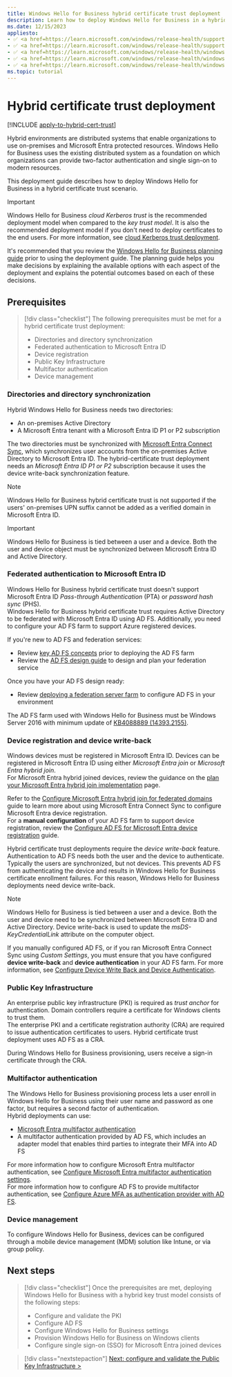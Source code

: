 ```yaml
---
title: Windows Hello for Business hybrid certificate trust deployment
description: Learn how to deploy Windows Hello for Business in a hybrid certificate trust scenario.
ms.date: 12/15/2023
appliesto: 
- ✅ <a href=https://learn.microsoft.com/windows/release-health/supported-versions-windows-client target=_blank>Windows 11</a>
- ✅ <a href=https://learn.microsoft.com/windows/release-health/supported-versions-windows-client target=_blank>Windows 10</a>
- ✅ <a href=https://learn.microsoft.com/windows/release-health/windows-server-release-info target=_blank>Windows Server 2022</a>
- ✅ <a href=https://learn.microsoft.com/windows/release-health/windows-server-release-info target=_blank>Windows Server 2019</a>
- ✅ <a href=https://learn.microsoft.com/windows/release-health/windows-server-release-info target=_blank>Windows Server 2016</a>
ms.topic: tutorial
---
```


# Hybrid certificate trust deployment

[!INCLUDE [apply-to-hybrid-cert-trust](includes/apply-to-hybrid-cert-trust.md)]

Hybrid environments are distributed systems that enable organizations to use on-premises and Microsoft Entra protected resources. Windows Hello for Business uses the existing distributed system as a foundation on which organizations can provide two-factor authentication and single sign-on to modern resources.

This deployment guide describes how to deploy Windows Hello for Business in a hybrid certificate trust scenario.

> [!IMPORTANT]
> Windows Hello for Business *cloud Kerberos trust* is the recommended deployment model when compared to the *key trust model*. It is also the recommended deployment model if you don't need to deploy certificates to the end users. For more information, see [cloud Kerberos trust deployment](hybrid-cloud-kerberos-trust.md).

It's recommended that you review the [Windows Hello for Business planning guide](../hello-planning-guide.md) prior to using the deployment guide. The planning guide helps you make decisions by explaining the available options with each aspect of the deployment and explains the potential outcomes based on each of these decisions.

## Prerequisites

> [!div class="checklist"]
> The following prerequisites must be met for a hybrid certificate trust deployment:
>
> - Directories and directory synchronization
> - Federated authentication to Microsoft Entra ID
> - Device registration
> - Public Key Infrastructure
> - Multifactor authentication
> - Device management

### Directories and directory synchronization

Hybrid Windows Hello for Business needs two directories:

- An on-premises Active Directory
- A Microsoft Entra tenant with a Microsoft Entra ID P1 or P2 subscription

The two directories must be synchronized with [Microsoft Entra Connect Sync][AZ-1], which synchronizes user accounts from the on-premises Active Directory to Microsoft Entra ID.
The hybrid-certificate trust deployment needs an *Microsoft Entra ID P1 or P2* subscription because it uses the device write-back synchronization feature.

> [!NOTE]
> Windows Hello for Business hybrid certificate trust is not supported if the users' on-premises UPN suffix cannot be added as a verified domain in Microsoft Entra ID.

> [!IMPORTANT]
> Windows Hello for Business is tied between a user and a device. Both the user and device object must be synchronized between Microsoft Entra ID and Active Directory.

### Federated authentication to Microsoft Entra ID

Windows Hello for Business hybrid certificate trust doesn't support Microsoft Entra ID *Pass-through Authentication* (PTA) or *password hash sync* (PHS).\
Windows Hello for Business hybrid certificate trust requires Active Directory to be federated with Microsoft Entra ID using AD FS. Additionally, you need to configure your AD FS farm to support Azure registered devices.

If you're new to AD FS and federation services:

- Review [key AD FS concepts][SER-3] prior to deploying the AD FS farm
- Review the [AD FS design guide][SER-4] to design and plan your federation service

Once you have your AD FS design ready:

- Review [deploying a federation server farm][SER-2] to configure AD FS in your environment

The AD FS farm used with Windows Hello for Business must be Windows Server 2016 with minimum update of [KB4088889 (14393.2155)](https://support.microsoft.com/help/4088889).

### Device registration and device write-back

Windows devices must be registered in Microsoft Entra ID. Devices can be registered in Microsoft Entra ID using either *Microsoft Entra join* or *Microsoft Entra hybrid join*.\
For Microsoft Entra hybrid joined devices, review the guidance on the [plan your Microsoft Entra hybrid join implementation][AZ-8] page.

Refer to the [Configure Microsoft Entra hybrid join for federated domains][AZ-10] guide to learn more about using Microsoft Entra Connect Sync to configure Microsoft Entra device registration.\
For a **manual configuration** of your AD FS farm to support device registration, review the [Configure AD FS for Microsoft Entra device registration][AZ-11] guide.

Hybrid certificate trust deployments require the *device write-back* feature. Authentication to AD FS needs both the user and the device to authenticate. Typically the users are synchronized, but not devices. This prevents AD FS from authenticating the device and results in Windows Hello for Business certificate enrollment failures. For this reason, Windows Hello for Business deployments need device write-back.

> [!NOTE]
> Windows Hello for Business is tied between a user and a device. Both the user and device need to be synchronized between Microsoft Entra ID and Active Directory. Device write-back is used to update the *msDS-KeyCredentialLink* attribute on the computer object.

If you manually configured AD FS, or if you ran Microsoft Entra Connect Sync using *Custom Settings*, you must ensure that you have configured **device write-back** and **device authentication** in your AD FS farm. For more information, see [Configure Device Write Back and Device Authentication][SER-5].

### Public Key Infrastructure

An enterprise public key infrastructure (PKI) is required as *trust anchor* for authentication. Domain controllers require a certificate for Windows clients to trust them.\
The enterprise PKI and a certificate registration authority (CRA) are required to issue authentication certificates to users. Hybrid certificate trust deployment uses AD FS as a CRA.

During Windows Hello for Business provisioning, users receive a sign-in certificate through the CRA.

### Multifactor authentication

The Windows Hello for Business provisioning process lets a user enroll in Windows Hello for Business using their user name and password as one factor, but requires a second factor of authentication.\
Hybrid deployments can use:

- [Microsoft Entra multifactor authentication][AZ-2]
- A multifactor authentication provided by AD FS, which includes an adapter model that enables third parties to integrate their MFA into AD FS

For more information how to configure Microsoft Entra multifactor authentication, see [Configure Microsoft Entra multifactor authentication settings][AZ-3].\
For more information how to configure AD FS to provide multifactor authentication, see [Configure Azure MFA as authentication provider with AD FS][SER-1].

### Device management

To configure Windows Hello for Business, devices can be configured through a mobile device management (MDM) solution like Intune, or via group policy.

## Next steps

> [!div class="checklist"]
> Once the prerequisites are met, deploying Windows Hello for Business with a hybrid key trust model consists of the following steps:
>
> - Configure and validate the PKI
> - Configure AD FS
> - Configure Windows Hello for Business settings
> - Provision Windows Hello for Business on Windows clients
> - Configure single sign-on (SSO) for Microsoft Entra joined devices

> [!div class="nextstepaction"]
> [Next: configure and validate the Public Key Infrastructure >](hybrid-cert-trust-pki.md)

<!--links-->
[AZ-1]: /azure/active-directory/hybrid/how-to-connect-sync-whatis
[AZ-2]: /azure/multi-factor-authentication/multi-factor-authentication
[AZ-3]: /azure/multi-factor-authentication/multi-factor-authentication-whats-next
[AZ-8]: /azure/active-directory/devices/hybrid-azuread-join-plan
[AZ-10]: /azure/active-directory/devices/howto-hybrid-azure-ad-join#federated-domains
[AZ-11]: /azure/active-directory/devices/hybrid-azuread-join-manual

[SER-1]: /windows-server/identity/ad-fs/operations/configure-ad-fs-2016-and-azure-mfa
[SER-2]: /windows-server/identity/ad-fs/deployment/deploying-a-federation-server-farm
[SER-3]: /windows-server/identity/ad-fs/technical-reference/understanding-key-ad-fs-concepts
[SER-4]: /windows-server/identity/ad-fs/design/ad-fs-design-guide-in-windows-server-2012-r2
[SER-5]: /windows-server/identity/ad-fs/operations/configure-device-based-conditional-access-on-premises#configure-device-write-back-and-device-authentication
